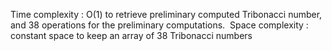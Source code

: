 Time complexity : O(1) to retrieve preliminary computed Tribonacci number, and 38 operations for the preliminary computations.
​
Space complexity : constant space to keep an array of 38 Tribonacci numbers